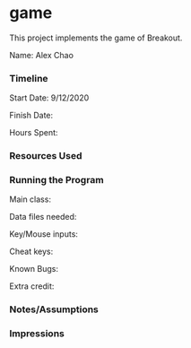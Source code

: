 game
====

This project implements the game of Breakout.

Name: Alex Chao

### Timeline

Start Date: 9/12/2020

Finish Date: 

Hours Spent:

### Resources Used


### Running the Program

Main class:

Data files needed: 

Key/Mouse inputs:

Cheat keys:

Known Bugs:

Extra credit:


### Notes/Assumptions


### Impressions

